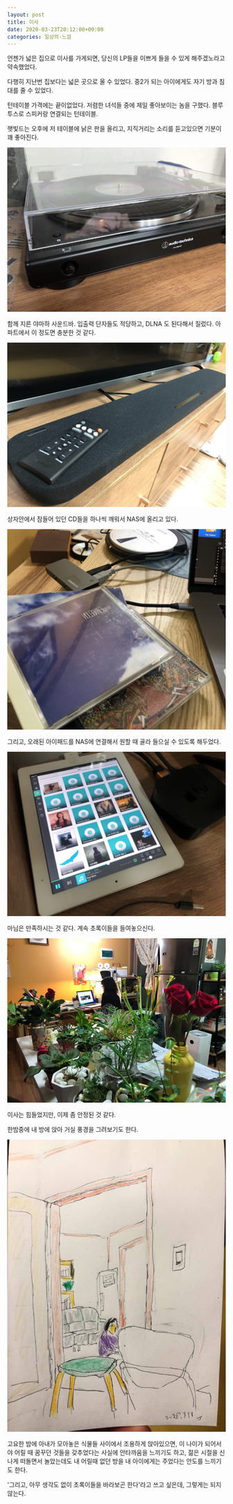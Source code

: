 ```yaml
---
layout: post
title: 이사
date: 2020-03-23T20:12:00+09:00
categories: 일상의-느낌
---
```


언젠가 넓은 집으로 이사를 가게되면, 당신의 LP들을 이쁘게 들을 수 있게 해주겠노라고 약속했었다.

다행히 지난번 집보다는 넓은 곳으로 올 수 있었다. 중2가 되는 아이에게도 자기 방과 침대를 줄 수 있었다.

턴테이블 가격에는 끝이없었다. 저렴한 녀석들 중에 제일 좋아보이는 놈을 구했다. 블루투스로 스피커랑 연결되는 턴테이블. 

햇빛드는 오후에 저 테이블에 낡은 판을 올리고, 지직거리는 소리를 듣고있으면 기분이 꽤 좋아진다.

![ ](/assets/media/20200323_IMG_4918.jpg)

함께 지른 야마하 사운드바. 입출력 단자들도 적당하고, DLNA 도 된다해서 질렀다. 아파트에서 이 정도면 충분한 것 같다.

![ ](/assets/media/20200323_IMG_4921.jpg)

상자안에서 잠들어 있던 CD들을 하나씩 깨워서 NAS에 올리고 있다.

![ ](/assets/media/20200323_IMG_4917.jpg)

그리고, 오래된 아이패드를 NAS에 연결해서 원할 때 골라 들으실 수 있도록 해두었다.

![ ](/assets/media/20200323_IMG_4919.jpg)

마님은 만족하시는 것 같다. 계속 초록이들을 들여놓으신다.

![ ](/assets/media/20200323_744577623195648_n.jpg)

이사는 힘들었지만, 이제 좀 안정된 것 같다. 

한밤중에 내 방에 앉아 거실 풍경을 그려보기도 한다.

![ ](/assets/media/20200323_65579776_n.jpg)

고요한 밤에 아내가 모아놓은 식물들 사이에서 조용하게 앉아있으면, 이 나이가 되어서야 어릴 때 꿈꾸던 것들을 갖추었다는 사실에 안타까움을 느끼기도 하고, 젊은 시절을 신나게 떠돌면서 놀았는데도 내 어릴때 없던 방을 내 아이에게는 주었다는 안도를 느끼기도 한다.

'그리고, 아무 생각도 없이 초록이들을 바라보곤 한다'라고 쓰고 싶은데, 그렇게는 되지 않는다.

